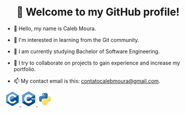 <h1 align="center">👋 Welcome to my GitHub profile!</h1>

- 👋 Hello, my name is Caleb Moura.

- 👀 I'm interested in learning from the Git community.

- 🌱 I am currently studying Bachelor of Software Engineering.

- 💞️ I try to collaborate on projects to gain experience and increase my portfolio.

- 📫 My contact email is this: contatocalebmoura@gmail.com.

</h3>
<p align="left"> <a href="https://www.cprogramming.com/" target="_blank" rel="noreferrer"> <img src="https://raw.githubusercontent.com/devicons/devicon/master/icons/c/c-original.svg" alt="c" width="40" height="40"/> </a> <a href="https://www.w3schools.com/cpp /" target="_blank" rel="noreferrer"> <img src="https://raw.githubusercontent.com/devicons/devicon/master/icons/cplusplus/cplusplus-original.svg" alt="cplusplus" width="40" height="40"/> </a> <a href="https://git-scm.com/" target="_blank" rel="noreferrer"> <im g src="https://www.vectorlogo.zone/logos/git-scm/git-scm-icon.svg" alt="git" width="40" height="40"/> </a> <a href="https://www.python.org" target="_blank" rel="noreferrer"> <img src="https://raw.githubusercontent.com/devicons/devicon/master/icons/python/python-original.svg" alt="python" width="40" height="40 "/> </a> </p>
</h3>

<!---
CalebeTrizottoMoura/CalebeTrizottoMoura is a ✨ special ✨ repository because its `README.md` (this file) appears on your GitHub profile.
You can click the Preview link to take a look at your changes.
--->
